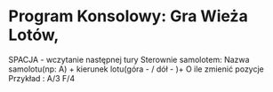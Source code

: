 # Program Konsolowy: Gra Wieża Lotów,
SPACJA - wczytanie następnej tury
Sterownie samolotem: 
Nazwa samolotu(np: A) + kierunek lotu(góra - / dół - \)+ O ile zmienić pozycje
Przykład : A/3  F/4
